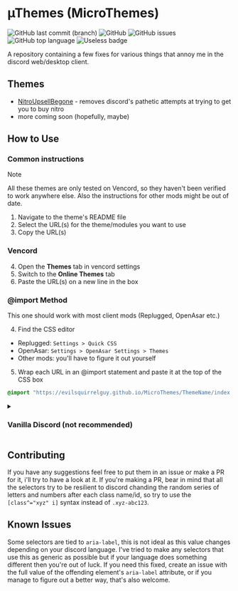 # µThemes (MicroThemes)

![GitHub last commit (branch)](https://img.shields.io/github/last-commit/EvilSquirrelGuy/MicroThemes/master)
![GitHub](https://img.shields.io/github/license/EvilSquirrelGuy/MicroThemes)
![GitHub issues](https://img.shields.io/github/issues/EvilSquirrelGuy/MicroThemes)
![GitHub top language](https://img.shields.io/github/languages/top/EvilSquirrelGuy/MicroThemes)
![Useless badge](https://img.shields.io/badge/woah-this%20badge%20is%20useless-9a2fbf)

A repository containing a few fixes for various things that annoy me in the discord web/desktop client.

## Themes
* [NitroUpsellBegone](NitroUpsellBegone/README.md) - removes discord's pathetic attempts at trying to get you to buy nitro
* more coming soon (hopefully, maybe)

## How to Use
### Common instructions
> [!NOTE]
> All these themes are only tested on Vencord, so they haven't been verified to work anywhere else.
> Also the instructions for other mods might be out of date.

1. Navigate to the theme's README file
2. Select the URL(s) for the theme/modules you want to use
3. Copy the URL(s)

### Vencord
4. Open the **Themes** tab in vencord settings
5. Switch to the **Online Themes** tab
6. Paste the URL(s) on a new line in the box

### @import Method
This one should work with most client mods (Replugged, OpenAsar etc.)

4. Find the CSS editor
  * Replugged: `Settings > Quick CSS`
  * OpenAsar: `Settings > OpenAsar Settings > Themes`
  * Other mods: you'll have to figure it out yourself
5. Wrap each URL in an @import statement and paste it at the top of the CSS box

```css
@import "https://evilsquirrelguy.github.io/MicroThemes/ThemeName/index.css";
```

<details>
<summary><h3>Vanilla Discord (not recommended)</h3></summary>
  
> [!WARNING]
> This is just here as a proof-of-concept, if you actually want to use the theme, consider using client mods

4. Open DevTools
5. Long-press the plus in the bottom half of the "Styles" section
6. Select `inspector-stylesheet`
7. Press enter to cancel rule creation
8. Click the underlined link to `inspector-stylesheet` in the top right corner of the box
9. Paste the `@import` statement (see the @import method) into the stylesheet
10. Re-evaluate your life choices that led to you going through all those steps only for them to be gone next time you start discord
</details>

## Contributing
If you have any suggestions feel free to put them in an issue or make a PR for it, i'll try to have a look at it.
If you're making a PR, bear in mind that all the selectors try to be resilient to discord chanding the random series
of letters and numbers after each class name/id, so try to use the `[class^="xyz" i]` syntax instead of `.xyz-abc123`.

## Known Issues
Some selectors are tied to `aria-label`, this is not ideal as this value changes depending on your discord language.
I've tried to make any selectors that use this as generic as possible but if your language does something different
then you're out of luck. If you need this fixed, create an issue with the full value of the offending element's
`aria-label` attribute, or if you manage to figure out a better way, that's also welcome.
